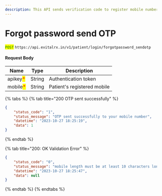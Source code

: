 ```yaml
---
description: This API sends verification code to register mobile number to reset password.
---
```


# Forgot password send OTP



<mark style="color:green;">`POST`</mark> `https://api.evitalrx.in/v1/patient/login/forgotpassword_sendotp`

#### Request Body

| Name                                     | Type   | Description                 |
| ---------------------------------------- | ------ | --------------------------- |
| apikey<mark style="color:red;">\*</mark> | String | Authentication token        |
| mobile<mark style="color:red;">\*</mark> | String | Patient's registered mobile |

{% tabs %}
{% tab title="200 OTP sent successfully" %}
```json
{
    "status_code": "1",
    "status_message": "OTP sent successfully to your mobile number",
    "datetime": "2023-10-27 18:25:19",
    "data": 1
}
```
{% endtab %}

{% tab title="200: OK Validation Error" %}
```json
{
    "status_code": "0",
    "status_message": "mobile length must be at least 10 characters long",
    "datetime": "2023-10-27 18:25:47",
    "data": null
}
```
{% endtab %}
{% endtabs %}

